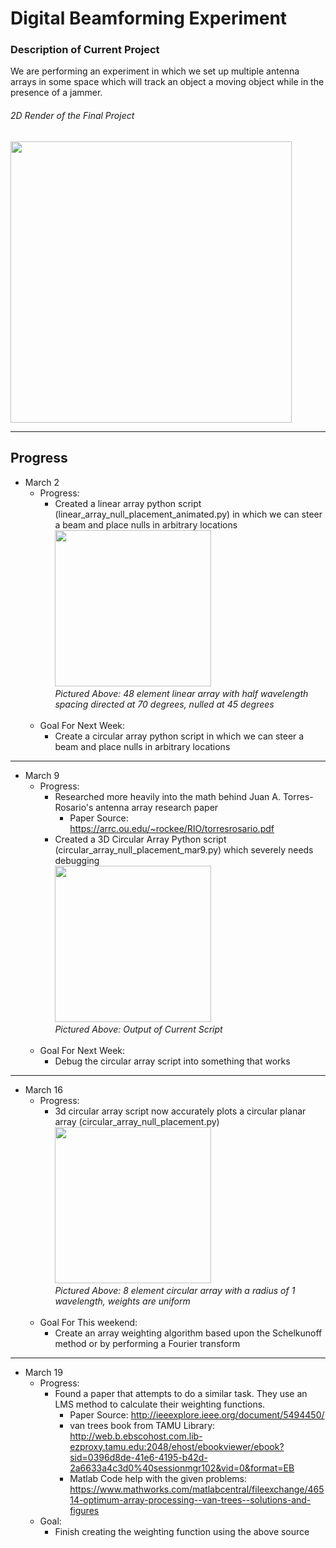# Digital Beamforming Experiment #


### Description of Current Project ###

We are performing an experiment in which we set up multiple antenna arrays in some space which will track an object a moving object while in the presence of a jammer.

###### 2D Render of the Final Project

<img src="https://user-images.githubusercontent.com/29260218/36869534-bde85992-1d61-11e8-848a-c8eaaedd3720.JPG" width="450">

- - - -

## Progress ##


* March 2
    * Progress:
        * Created a linear array python script (linear_array_null_placement_animated.py) in which we can steer a beam and place nulls in arbitrary locations <br />
        <img src="https://user-images.githubusercontent.com/29260218/37219953-ac570a64-238a-11e8-99b1-2b654939b2c7.png" width="250"> <br />
        *Pictured Above: 48 element linear array with half wavelength spacing directed at 70 degrees, nulled at  45 degrees* <br /> <br />
    * Goal For Next Week:
        * Create a circular array python script in which we can steer a beam and place nulls in arbitrary locations
    
 - - - -
* March 9
    * Progress:
        * Researched more heavily into the math behind Juan A. Torres-Rosario's antenna array research paper
            - Paper Source: <https://arrc.ou.edu/~rockee/RIO/torresrosario.pdf>
        * Created a 3D Circular Array Python script (circular_array_null_placement_mar9.py) which severely needs debugging <br />
        <img src="https://user-images.githubusercontent.com/29260218/37219169-3ff91e7c-2388-11e8-8771-8444e2171b77.png" width="250"> <br />
        *Pictured Above: Output of Current Script* <br /> <br />
    * Goal For Next Week:
        * Debug the circular array script into something that works
_ _ _ _
* March 16
    * Progress:
        * 3d circular array script now accurately plots a circular planar array (circular_array_null_placement.py) <br />
<img src="https://user-images.githubusercontent.com/29260218/37626992-613a10bc-2ba0-11e8-869f-d1df10cc3c98.png" width="250"> <br />
        *Pictured Above: 8 element circular array with a radius of 1 wavelength, weights are uniform* <br /> <br />
    * Goal For This weekend:
        * Create an array weighting algorithm based upon the Schelkunoff method or by performing a Fourier transform
_ _ _ _
* March 19
    * Progress:
        * Found a paper that attempts to do a similar task. They use an LMS method to calculate their weighting functions.
            - Paper Source: <http://ieeexplore.ieee.org/document/5494450/>
            - van trees book from TAMU Library: <http://web.b.ebscohost.com.lib-ezproxy.tamu.edu:2048/ehost/ebookviewer/ebook?sid=0396d8de-41e6-4195-b42d-2a6633a4c3d0%40sessionmgr102&vid=0&format=EB>
            - Matlab Code help with the given problems: <https://www.mathworks.com/matlabcentral/fileexchange/46514-optimum-array-processing--van-trees--solutions-and-figures>
    * Goal:
        * Finish creating the weighting function using the above source


